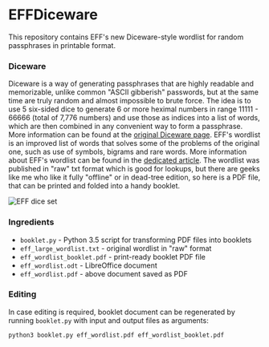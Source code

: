 # EFFDiceware

This repository contains EFF's new Diceware-style wordlist for random
passphrases in printable format. 

### Diceware

Diceware is a way of generating passphrases that are highly readable
and memorizable, unlike common "ASCII gibberish" passwords, but at the
same time are truly random and almost impossible to brute force. The idea
is to use 5 six-sided dice to generate 6 or more heximal numbers in 
range 11111 - 66666 (total of 7,776 numbers) and use those as indices into
a list of words, which are then combined in any convenient way to form a
passphrase. More information can be found at the 
[original Diceware page](http://world.std.com/~reinhold/diceware.html).
EFF's wordlist is an improved list of words that solves some of the problems
of the original one, such as use of symbols, bigrams and rare words. More
information about EFF's wordlist can be found in the 
[dedicated article](https://www.eff.org/deeplinks/2016/07/new-wordlists-random-passphrases).
The wordlist was published in "raw" txt format which is good for lookups, but
there are geeks like me who like it fully "offline" or in dead-tree edition, so
here is a PDF file, that can be printed and folded into a handy booklet.

![EFF dice set](https://www.eff.org/files/2016/07/19/dice_pack_sticker_1200.jpg)

### Ingredients

- `booklet.py` - Python 3.5 script for transforming PDF files into booklets
- `eff_large_wordlist.txt` - original wordlist in "raw" format
- `eff_wordlist_booklet.pdf` - print-ready booklet PDF file
- `eff_wordlist.odt` - LibreOffice document
- `eff_wordlist.pdf` - above document saved as PDF

### Editing

In case editing is required, booklet document can be regenerated by running
`booklet.py` with input and output files as arguments:

```bash
python3 booklet.py eff_wordlist.pdf eff_wordlist_booklet.pdf
```
